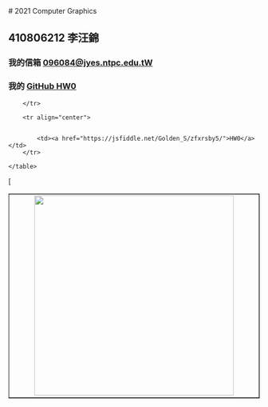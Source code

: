 <!DOCTYPE html>
<html>
<head>
	# 2021 Computer Graphics
</head>

<body>

## 410806212 李汪錦
### 我的信箱 [096084@jyes.ntpc.edu.tW]
### 我的 [GitHub HW0]

[096084@jyes.ntpc.edu.tW]:<mailto:096084@jyes.ntpc.edu.tw>
[GitHub HW0]:<https://kingta1487.github.io/CGhws/hw0fin.html>

<div id="hw">
	<table border="1" style="margin-left: auto; margin-right: auto;">	  
		<tr align="center">
			<td width="33%"><img src="hw(0).gif" width="400px" height="400px"/></td>
			
		</tr>

		<tr align="center">
			
			
			<td><a href="https://jsfiddle.net/Golden_S/zfxrsby5/">HW0</a></td>
		</tr>

	</table>
</div>
[

</body>

</html>
